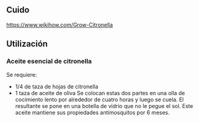 ## Cuido
https://www.wikihow.com/Grow-Citronella

## Utilización
### Aceite esencial de citronella
Se requiere:
- 1/4 de taza de hojas de citronella
- 1 taza de aceite de oliva
Se colocan estas dos partes en una olla de cocimiento lento por alrededor de cuatro horas y luego se cuela. El resultante se pone en una botella de vidrio que no le pegue el sol.
Este aceite mantiene sus propiedades antimosquitos por 6 meses.